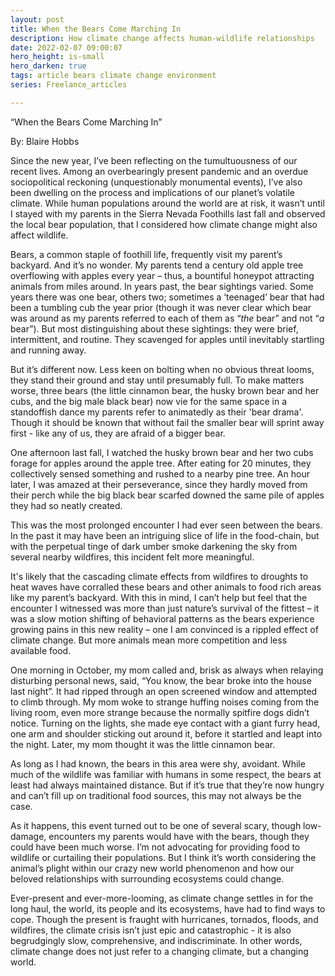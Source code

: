 ```yaml
---
layout: post
title: When the Bears Come Marching In
description: How climate change affects human-wildlife relationships
date: 2022-02-07 09:00:07
hero_height: is-small
hero_darken: true
tags: article bears climate change environment
series: Freelance_articles

---
```




“When the Bears Come Marching In”

By: Blaire Hobbs

Since the new year, I’ve been reflecting on the tumultuousness of our recent lives. Among an overbearingly present pandemic and an overdue sociopolitical reckoning (unquestionably monumental events), I’ve also been dwelling on the process and implications of our planet’s volatile climate. While human populations around the world are at risk, it wasn’t until I stayed with my parents in the Sierra Nevada Foothills last fall and observed the local bear population, that I considered how climate change might also affect wildlife. 

Bears, a common staple of foothill life, frequently visit my parent’s backyard. And it’s no wonder. My parents tend a century old apple tree overflowing with apples every year – thus, a bountiful honeypot attracting animals from miles around. In years past, the bear sightings varied. Some years there was one bear, others two; sometimes a ‘teenaged’ bear that had been a tumbling cub the year prior (though it was never clear which bear was around as my parents referred to each of them as “*the* bear” and not “*a* bear”). But most distinguishing about these sightings: they were brief, intermittent, and routine. They scavenged for apples until inevitably startling and running away.

But it’s different now. Less keen on bolting when no obvious threat looms, they stand their ground and stay until presumably full. To make matters worse, three bears (the little cinnamon bear, the husky brown bear and her cubs, and the big male black bear) now vie for the same space in a standoffish dance my parents refer to animatedly as their 'bear drama'. Though it should be known that without fail the smaller bear will sprint away first - like any of us, they are afraid of a bigger bear.

One afternoon last fall, I watched the husky brown bear and her two cubs forage for apples around the apple tree. After eating for 20 minutes, they collectively sensed something and rushed to a nearby pine tree. An hour later, I was amazed at their perseverance, since they hardly moved from their perch while the big black bear scarfed downed the same pile of apples they had so neatly created.

This was the most prolonged encounter I had ever seen between the bears. In the past it may have been an intriguing slice of life in the food-chain, but with the perpetual tinge of dark umber smoke darkening the sky from several nearby wildfires, this incident felt more meaningful.

It's likely that the cascading climate effects from wildfires to droughts to heat waves have corralled these bears and other animals to food rich areas like my parent’s backyard. With this in mind, I can’t help but feel that the encounter I witnessed was more than just nature’s survival of the fittest – it was a slow motion shifting of behavioral patterns as the bears experience growing pains in this new reality – one I am convinced is a rippled effect of climate change. But more animals mean more competition and less available food.

One morning in October, my mom called and, brisk as always when relaying disturbing personal news, said, “You know, the bear broke into the house last night”. It had ripped through an open screened window and attempted to climb through. My mom woke to strange huffing noises coming from the living room, even more strange because the normally spitfire dogs didn’t notice. Turning on the lights, she made eye contact with a giant furry head, one arm and shoulder sticking out around it, before it startled and leapt into the night. Later, my mom thought it was the little cinnamon bear.

As long as I had known, the bears in this area were shy, avoidant. While much of the wildlife was familiar with humans in some respect, the bears at least had always maintained distance. But if it’s true that they’re now hungry and can’t fill up on traditional food sources, this may not always be the case. 

As it happens, this event turned out to be one of several scary, though low-damage, encounters my parents would have with the bears, though they could have been much worse. I’m not advocating for providing food to wildlife or curtailing their populations. But I think it’s worth considering the animal’s plight within our crazy new world phenomenon and how our beloved relationships with surrounding ecosystems could change. 

Ever-present and ever-more-looming, as climate change settles in for the long haul, the world, its people and its ecosystems, have had to find ways to cope. Though the present is fraught with hurricanes, tornados, floods, and wildfires, the climate crisis isn’t just epic and catastrophic - it is also begrudgingly slow, comprehensive, and indiscriminate. In other words, climate change does not just refer to a changing climate, but a changing world.